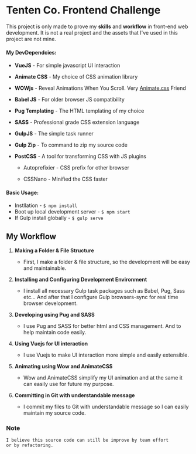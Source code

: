 
# Tenten Co. Frontend Challenge

  

This project is only made to prove my **skills** and **workflow** in front-end web development.
It is not a real project and the assets that I've used in this project are not mine.

  

#### My DevDependcies:
*  **VueJS** - For simple javascript UI interaction
*  **Animate CSS** - My choice of CSS animation library
*  **WOWjs** - Reveal Animations When You Scroll. Very [Animate.css](https://daneden.github.io/animate.css/ "Animate.css") Friend
*  **Babel JS** - For older browser JS compatibility
*  **Pug Templating** - The HTML templating of my choice
*  **SASS** - Professional grade CSS extension language
*  **GulpJS** - The simple task runner
*  **Gulp Zip** - To command to zip my source code
*  **PostCSS** - A tool for transforming CSS with JS plugins

	* Autoprefixier - CSS prefix for other browser

	* CSSNano - Minified the CSS faster

  
  

#### Basic Usage:

* Instllation - `$ npm install`
* Boot up local development server - `$ npm start`
* If Gulp install globally - `$ gulp serve`

## My Workflow

 1. **Making a Folder & File Structure**
	- First, I make a folder & file structure, so the development will be easy and maintainable.
 
 2. **Installing and Configuring Development Environment**
	- I install all necessary Gulp task packages such as Babel, Pug, Sass etc...
	 And after that I configure Gulp browsers-sync for real time browser development.

3. **Developing using Pug and SASS**
	- I use Pug and SASS for better html and CSS management. And to help maintain code easily.

4. **Using Vuejs for UI interaction**
	- I use Vuejs to make UI interaction more simple and easily extensible.
	
5. **Animating using Wow and AnimateCSS**
	- Wow and AnimateCSS simplify my UI animation and at the same it can easily use for future my purpose.
	
6. **Committing in Git with understandable message**
	- I commit my files to Git with understandable message so I can easily maintain my source code.

### Note
	I believe this source code can still be improve by team effort 
	or by refactoring. 